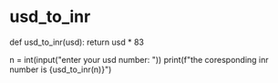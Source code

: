 # usd_to_inr


def usd_to_inr(usd):
    return usd * 83

n = int(input("enter your usd number: "))
print(f"the coresponding inr number is {usd_to_inr(n)}")
              
    
